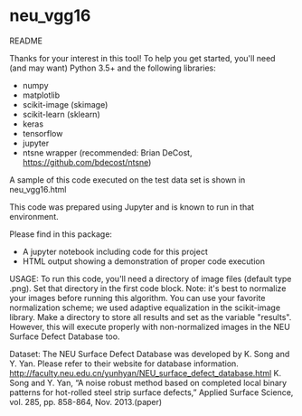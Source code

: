 # neu_vgg16
README

Thanks for your interest in this tool! To help you get started, you'll need (and may want) Python 3.5+ and the following libraries:
- numpy
- matplotlib
- scikit-image (skimage)
- scikit-learn (sklearn)
- keras
- tensorflow
- jupyter
- ntsne wrapper (recommended: Brian DeCost, https://github.com/bdecost/ntsne)

A sample of this code executed on the test data set is shown in neu_vgg16.html

This code was prepared using Jupyter and is known to run in that environment.

Please find in this package:
- A jupyter notebook including code for this project
- HTML output showing a demonstration of proper code execution

USAGE:
To run this code, you'll need a directory of image files (default type .png). Set that directory in the first code block.
Note: it's best to normalize your images before running this algorithm. You can use your favorite normalization scheme; we used adaptive equalization in the scikit-image library.
Make a directory to store all results and set as the variable "results". However, this will execute properly with non-normalized images in the NEU Surface Defect Database too.

Dataset:
The NEU Surface Defect Database was developed by K. Song and Y. Yan. Please refer to their website for database information.
http://faculty.neu.edu.cn/yunhyan/NEU_surface_defect_database.html
K. Song and Y. Yan, “A noise robust method based on completed local binary patterns for hot-rolled steel strip surface defects,” Applied Surface Science, vol. 285, pp. 858-864, Nov. 2013.(paper)
